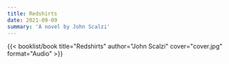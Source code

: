 ```yaml
---
title: Redshirts
date: 2021-09-09
summary: 'A novel by John Scalzi'
---
```


{{< booklist/book
title="Redshirts"
author="John Scalzi"
cover="cover.jpg"
format="Audio" >}}
